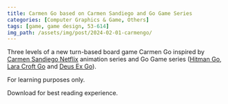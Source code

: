 ```yaml
---
title: Carmen Go based on Carmen Sandiego and Go Game Series
categories: [Computer Graphics & Game, Others]
tags: [game, game design, 53-614]
img_path: /assets/img/post/2024-02-01-carmengo/
---
```


Three levels of a new turn-based board game Carmen Go inspired by [Carmen Sandiego Netflix](https://www.netflix.com/title/80167821) animation series and Go Game series ([Hitman Go](https://en.wikipedia.org/wiki/Hitman_Go), [Lara Croft Go](https://en.wikipedia.org/wiki/Lara_Croft_Go) and [Deus Ex Go](https://en.wikipedia.org/wiki/Deus_Ex_Go)).

For learning purposes only.

Download for best reading experience.

<object data="{{ site.baseurl }}/assets/pdf/24spr-53614/carmengo-pitch.pdf" type="application/pdf" width="100%" height="1000px">
</object>